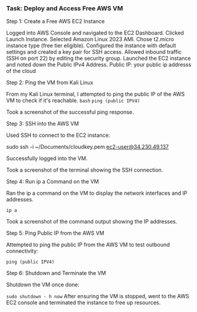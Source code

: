 ### Task: Deploy and Access Free AWS VM ###

Step 1: Create a Free AWS EC2 Instance

Logged into AWS Console and navigated to the EC2 Dashboard.
Clicked Launch Instance.
Selected Amazon Linux 2023 AMI.
Chose t2.micro instance type (free tier eligible).
Configured the instance with default settings and created a key pair for SSH access.
Allowed inbound traffic (SSH on port 22) by editing the security group.
Launched the EC2 instance and noted down the Public IPv4 Address.
Public IP: your public ip addresss of the cloud 

Step 2: Ping the VM from Kali Linux

From my Kali Linux terminal, I attempted to ping the public IP of the AWS VM to check if it's reachable.
```bash```
          ```ping (public IPV4)```

Took a screenshot of the successful ping response.

Step 3: SSH into the AWS VM

Used SSH to connect to the EC2 instance:
  
sudo ssh -i ~/Documents/cloudkey.pem ec2-user@34.230.49.137

Successfully logged into the VM.

Took a screenshot of the terminal showing the SSH connection.

Step 4: Run ip a Command on the VM

Ran the ip a command on the VM to display the network interfaces and IP addresses.
      
`ip a`

Took a screenshot of the command output showing the IP addresses.

Step 5: Ping Public IP from the AWS VM

Attempted to ping the public IP from the AWS VM to test outbound connectivity:

`ping (public IPV4)`

Step 6: Shutdown and Terminate the VM

Shutdown the VM once done:

`sudo shutdown - h now`
After ensuring the VM is stopped, went to the AWS EC2 console and terminated the instance to free up resources.
